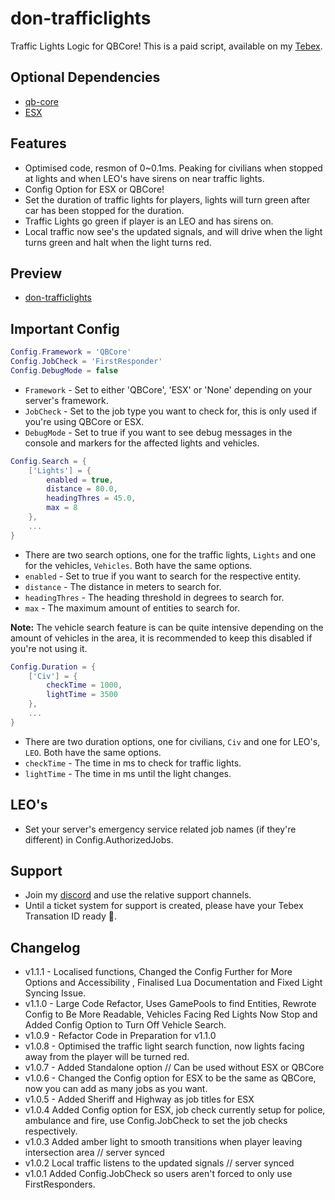 # don-trafficlights

Traffic Lights Logic for QBCore! This is a paid script, available on my [Tebex](https://dons-developments.tebex.io/package/5370160).

## Optional Dependencies

- [qb-core](https://github.com/qbcore-framework/qb-core)
- [ESX](https://github.com/esx-framework/esx-legacy)

## Features

- Optimised code, resmon of 0~0.1ms. Peaking for civilians when stopped at lights and when LEO's have sirens on near traffic lights.
- Config Option for ESX or QBCore!
- Set the duration of traffic lights for players, lights will turn green after car has been stopped for the duration.
- Traffic Lights go green if player is an LEO and has sirens on.
- Local traffic now see's the updated signals, and will drive when the light turns green and halt when the light turns red.

## Preview

- [don-trafficlights](https://www.youtube.com/watch?v=xx_WiEObrHk)

## Important Config

```lua
Config.Framework = 'QBCore'
Config.JobCheck = 'FirstResponder'
Config.DebugMode = false
```

- `Framework` - Set to either 'QBCore', 'ESX' or 'None' depending on your server's framework.
- `JobCheck` - Set to the job type you want to check for, this is only used if you're using QBCore or ESX.
- `DebugMode` - Set to true if you want to see debug messages in the console and markers for the affected lights and vehicles.

```lua
Config.Search = {
    ['Lights'] = {
        enabled = true,
        distance = 80.0,
        headingThres = 45.0,
        max = 8
    },
    ...
}
```

- There are two search options, one for the traffic lights, `Lights` and one for the vehicles, `Vehicles`. Both have the same options.
- `enabled` - Set to true if you want to search for the respective entity.
- `distance` - The distance in meters to search for.
- `headingThres` - The heading threshold in degrees to search for.
- `max` - The maximum amount of entities to search for.

**Note:** The vehicle search feature is can be quite intensive depending on the amount of vehicles in the area, it is recommended to keep this disabled if you're not using it.

```lua
Config.Duration = {
    ['Civ'] = {
        checkTime = 1000,
        lightTime = 3500
    },
    ...
}
```

- There are two duration options, one for civilians, `Civ` and one for LEO's, `LEO`. Both have the same options.
- `checkTime` - The time in ms to check for traffic lights.
- `lightTime` - The time in ms until the light changes.

## LEO's

- Set your server's emergency service related job names (if they're different) in Config.AuthorizedJobs.

## Support

- Join my [discord](https://discord.gg/tVA58nbBuk) and use the relative support channels.
- Until a ticket system for support is created, please have your Tebex Transation ID ready 🙂.

## Changelog

- v1.1.1 - Localised functions, Changed the Config Further for More Options and Accessibility , Finalised Lua Documentation and Fixed Light Syncing Issue.
- v1.1.0 - Large Code Refactor, Uses GamePools to find Entities, Rewrote Config to Be More Readable, Vehicles Facing Red Lights Now Stop and Added Config Option to Turn Off Vehicle Search.
- v1.0.9 - Refactor Code in Preparation for v1.1.0
- v1.0.8 - Optimised the traffic light search function, now lights facing away from the player will be turned red.
- v1.0.7 - Added Standalone option // Can be used without ESX or QBCore
- v1.0.6 - Changed the Config option for ESX to be the same as QBCore, now you can add as many jobs as you want.
- v1.0.5 - Added Sheriff and Highway as job titles for ESX
- v1.0.4 Added Config option for ESX, job check currently setup for police, ambulance and fire, use Config.JobCheck to set the job checks respectively.
- v1.0.3 Added amber light to smooth transitions when player leaving intersection area // server synced
- v1.0.2 Local traffic listens to the updated signals // server synced
- v1.0.1 Added Config.JobCheck so users aren't forced to only use FirstResponders.
